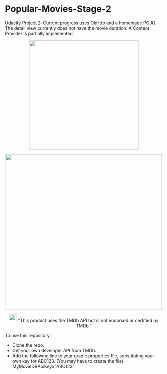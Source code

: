 # Popular-Movies-Stage-2
Udacity Project 2: Current progress uses OkHttp and a homemade POJO.  The detail view currently does not have the movie duration.  A Content Provider is partially implemented.

<p align="center">
  <img src="https://cloud.githubusercontent.com/assets/17789182/17041569/d64c69cc-4f74-11e6-88bb-354f8adf8126.gif" width="350"/>
</p>

<p align="center">
  <img src="https://cloud.githubusercontent.com/assets/17789182/17352181/8c412812-5902-11e6-8f46-786a98bec0c8.png"
  width="500"/>
</p>

<p align="center">
  <img src="https://assets.tmdb.org/assets/41bdcf10bbf6f84c0fc73f27b2180b95/images/v4/logos/91x81.png" width="25"/>
  "This product uses the TMDb API but is not endorsed or certified by TMDb." 
</p>

To use this repository:
* Clone the repo.  
* Get your own developer API from TMDb.  
* Add the following line to your gradle.properties file, substituting your own key for ABC123.  (You may have to create the file):  MyMovieDBApiKey="ABC123"

